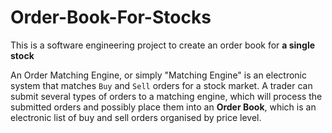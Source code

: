 # Order-Book-For-Stocks
This is a software engineering project to create an order book for <b>a single stock</b>

An Order Matching Engine, or simply "Matching Engine" is an electronic system that matches <code>Buy</code> and <code>Sell</code> orders for a stock market. A trader can submit several types of orders to a matching engine, which will process the submitted orders and possibly place them into an <b>Order Book</b>, which is an electronic list of buy and sell orders organised by price level. 

